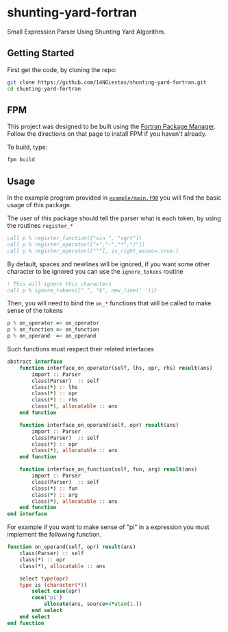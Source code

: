 # shunting-yard-fortran
Small Expression Parser Using Shunting Yard Algorithm.

## Getting Started

First get the code, by cloning the repo:

```sh
git clone https://github.com/14NGiestas/shunting-yard-fortran.git
cd shunting-yard-fortran 
```

## FPM

This project was designed to be built using the [Fortran Package Manager](https://github.com/fortran-lang/fpm).
Follow the directions on that page to install FPM if you haven't already.

To build, type:

```sh
fpm build
```

## Usage

In the example program provided in [`example/main.f90`](https://github.com/14NGiestas/shunting-yard-fortran/blob/main/example/main.f90) you will find the basic usage of this package.

The user of this package should tell the parser what is each token, by using the routines `register_*` 

```fortran
call p % register_function(["sin ", "sqrt"])
call p % register_operator(["+","-","*","/"])
call p % register_operator(["^"], is_right_assoc=.true.)
```

By default, spaces and newlines will be ignored, if you want some other character to be ignored you can use the `ignore_tokens` routine

```fortran
! This will ignore this characters
call p % ignore_tokens([" ", "&", new_line(' ')])
```

Then, you will need to bind the `on_*` functions that will be called to make sense of the tokens

```fortran
p % on_operator => on_operator
p % on_function => on_function
p % on_operand  => on_operand
```

Such functions must respect their related interfaces
```fortran
abstract interface
    function interface_on_operator(self, lhs, opr, rhs) result(ans)
        import :: Parser
        class(Parser)  :: self
        class(*) :: lhs
        class(*) :: opr
        class(*) :: rhs
        class(*), allocatable :: ans
    end function

    function interface_on_operand(self, opr) result(ans)
        import :: Parser
        class(Parser)  :: self
        class(*) :: opr
        class(*), allocatable :: ans
    end function

    function interface_on_function(self, fun, arg) result(ans)
        import :: Parser
        class(Parser)  :: self
        class(*) :: fun
        class(*) :: arg
        class(*), allocatable :: ans
    end function
end interface
```

For example if you want to make sense of "pi" in a expression you must implement the following function.

```fortran
function on_operand(self, opr) result(ans)
    class(Parser) :: self
    class(*) :: opr
    class(*), allocatable :: ans

    select type(opr)
    type is (character(*))
        select case(opr)
        case('pi')
            allocate(ans, source=4*atan(1.))
        end select
    end select
end function
```
